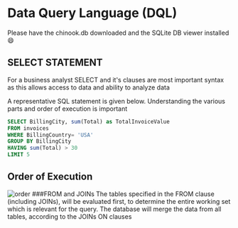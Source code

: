 # Data Query Language (DQL)

Please have the chinook.db downloaded and the SQLite DB viewer installed :smile:
## SELECT STATEMENT 
For a business analyst SELECT and it's clauses are most important syntax as this allows access to data and ability to analyze data

A representative SQL statement is given below. Understanding the various parts and order of execution is important
```sql
SELECT BillingCity, sum(Total) as TotalInvoiceValue
FROM invoices 
WHERE BillingCountry= 'USA'
GROUP BY BillingCity
HAVING sum(Total) > 30
LIMIT 5
```
## Order of Execution
![order](https://learnsql.com/blog/sql-order-of-operations/1.png)
###FROM and JOINs
The tables specified in the FROM clause (including JOINs), will be evaluated first, to determine the entire working set which is relevant for the query. The database will merge the data from all tables, according to the JOINs ON clauses

```sql
```
